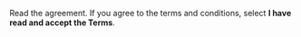 Read the agreement. If you agree to the terms and conditions, select **I have read and accept the Terms**.

